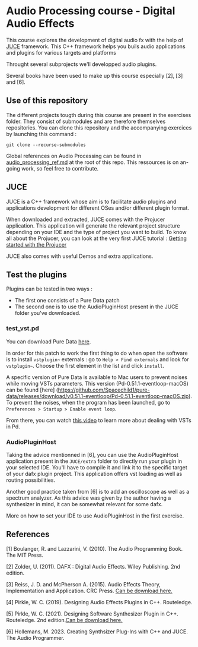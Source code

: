 #  Audio Processing course - Digital Audio Effects

This course explores the development of digital audio fx with the help of [JUCE](https://juce.com/) framework. This C++ framework helps you buils audio applications and plugins for various targets and platforms

Throught several subprojects we'll developped audio plugins.

Several books have been used to make up this course especially [2], [3] and [6]. 

## Use of this repository

The different projects tougth during this course are present in the exercises folder. They consist of submodules and are therefore themselves repositories.
You can clone this repository and the accompanying exercices by launching this command : 

```
git clone --recurse-submodules 
```

Global references on Audio Processing can be found in [audio_processing_ref.md](audio_processing_ref.md) at the root of this repo. This ressources is on an-going work, so feel free to contribute.

## JUCE

JUCE is a C++ framework whose aim is to facilitate audio plugins and applications development for different OSes and/or different plugin format.

When downloaded and extracted, JUCE comes with the Projucer application. This application will generate the relevant project structure depending on your IDE and the type of project you want to build. To know all about the Projucer, you can look at the very first JUCE tutorial : [Getting started with the Projucer](https://docs.juce.com/master/tutorial_new_projucer_project.html)

JUCE also comes with useful Demos and extra applications.


## Test the plugins

Plugins can be tested in two ways : 

- The first one consists of a Pure Data patch
- The second one is to use the AudioPluginHost present in the JUCE folder you've downloaded.

### test_vst.pd

You can download Pure Data [here](https://puredata.info/downloads/pure-data). 

In order for this patch to work the first thing to do when open the software is to install `vstplugin~` externals : go to `Help > Find externals` and look for `vstplugin~`. Choose the first element in the list and click `install`. 

A specific version of Pure Data is available to Mac users to prevent noises while moving VSTs parameters. This version (Pd-0.51.1-eventloop-macOS) can be found [here] (https://github.com/Spacechild1/pure-data/releases/download/v0.51.1-eventloop/Pd-0.51.1-eventloop-macOS.zip).
To prevent the noises, when the program has been launched, go to `Preferences > Startup > Enable event loop`.

From there, you can watch [this video](https://youtu.be/Cs0NPime0kU) to learn more about dealing with VSTs in Pd.

### AudioPluginHost

Taking the advice mentionned in [6], you can use the AudioPluginHost application present in the `JUCE/extra` folder to directly run your plugin in your selected IDE. You'll have to compile it and link it to the specific target of your dafx plugin project. This application offers vst loading as well as routing possibilities.

Another good practice taken from [6] is to add an oscilloscope as well as a spectrum analyzer. As this advice was given by the author having a synthesizer in mind, it can be somewhat relevant for some dafx.

More on how to set your IDE to use AudioPluginHost in the first exercise.

## References

[1] Boulanger, R. and Lazzarini, V. (2010). The Audio Programming Book. The MIT Press.

[2] Zolder, U. (2011). DAFX : Digital Audio Effects. Wiley Publishing. 2nd edition.

[3] Reiss, J. D. and McPherson A. (2015). Audio Effects Theory, Implementation and Application. CRC Press. [Can be download here.](https://github.com/inteljack/EL6183-Digital-Signal-Processing-Lab-2015-Fall/blob/master/mit9m.Audio.Effects.Theory.Implementation.and.Application.pdf)

[4] Pirkle, W. C. (2019). Designing Audio Effects Plugins in C++. Routeledge.

[5] Pirkle, W. C. (2021). Designing Software Synthesizer Plugin in C++. Routeledge. 2nd edition.[Can be download here.](https://bytes.usc.edu/cs455saty/m23_WhyCode/extras/docs/DesigningDAWPluginsWithCPlusPlus.pdf)

[6] Hollemans, M. 2023. Creating Synthsizer Plug-Ins with C++ and JUCE. The Audio Programmer.
